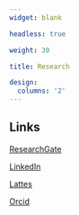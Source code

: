 ```yaml
---
widget: blank

headless: true

weight: 30

title: Research

design:
  columns: '2'
---
```

## Links

[ResearchGate](https://www.researchgate.net/profile/Rosana-Cunha)

[LinkedIn](https://www.linkedin.com/in/rosana-cunha-msc-5a028040/)

[Lattes](http://lattes.cnpq.br/8513044229125958)

[Orcid](https://orcid.org/0000-0002-0858-0041)
